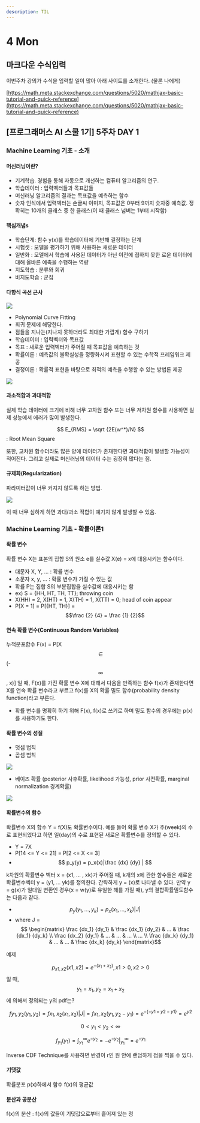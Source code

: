 ```yaml
---
description: TIL
---
```


# 4 Mon

## 마크다운 수식입력

 이번주차 강의가 수식을 입력할 일이 많아 아래 사이트를 소개한다. \(물론 나에게\)

  
[https://math.meta.stackexchange.com/questions/5020/mathjax-basic-tutorial-and-quick-reference](https://math.meta.stackexchange.com/questions/5020/mathjax-basic-tutorial-and-quick-reference)

## \[프로그래머스 AI 스쿨 1기\] 5주차 DAY 1

### Machine Learning 기초 - 소개 

####  머신러닝이란?

* 기계학습. 경험을 통해 자동으로 개선하는 컴퓨터 알고리즘의 연구.
* 학습데이터 : 입력벡터들과 목표값들
* 머신러닝 알고리즘의 결과는 목표값을 예측하는 함수 
* 숫자 인식에서 입력벡터는 손글씨 이미지, 목표값은 0부터 9까지 숫자중 예측값. 정확히는 10개의 클래스 중 한 클래스\(이 때 클래스 넘버는 1부터 시작함\)

####  핵심개념s

*  학습단계: 함수 y\(x\)를 학습데이터에 기반해 결정하는 단계 
*  시험셋 : 모델을 평가하기 위해 사용하는 새로운 데이터 
*  일반화 : 모델에서 학습에 사용된 데이터가 아닌 이전에 접하지 못한 로운 데이터에 대해 올바른 예측을 수행하는 역량 
*  지도학습 : 분류와 회귀 
*  비지도학습 : 군집 

####  다항식 곡선 근사 

![](../../.gitbook/assets/image%20%2897%29.png)

* Polynomial Curve Fitting
*  회귀 문제에 해당한다.
*  점들을 지나는\(지나지 못하더라도 최대한 가깝게\) 함수 구하기 
* 학습데이터 : 입력벡터와 목표값 
* 목표 : 새로운 입력벡터가 주어질 때 목표값을 예측하는 것 
* 확률이론 : 예측값의 불확실성을 정량화시켜 표현할 수 있는 수학적 프레임워크 제공 
* 결정이론 : 확률적 표현을 바탕으로 최적의 예측을 수행할 수 있는 방법론 제공 

![](../../.gitbook/assets/image%20%2896%29.png)

####  과소적합과 과대적합

 실제 학습 데이터에 크기에 비해 너무 고차원 함수 또는 너무 저차원 함수를 사용하면 실제 성능에서 에러가 많이 발생한다.

 $$ E_{RMS} = \sqrt {2E(w^*)/N} $$ : Root Mean Square

  또한, 고차원 함수더라도 많은 양에 데이터가 존재한다면 과대적합이 발생할 가능성이 적어진다. 그리고 실제로 머신러닝의 데이터 수는 굉장히 많다는 점.

####  규제화\(Regularization\)

 파라미터값이 너무 커지지 않도록 하는 방법.

![](../../.gitbook/assets/image%20%2893%29.png)

  이 때 너무 심하게 하면 과대/과소 적합이 예기치 않게 발생할 수 있음. 



### Machine Learning 기초 - 확률이론1

####  확률 변수 

 확률 변수 X는 표본의 집합 S의 원소 e를 실수값 X\(e\) = x에 대응시키는 함수이다.

*  대문자 X, Y, ... : 확률 변수 
*  소문자 x, y, ... : 확률 변수가 가질 수 있는 값 
*  확률 P는 집합 S의 부분집합을 실수값에 대응시키는 함
* ex\) S = {HH, HT, TH, TT}; throwing coin
* X\(HH\) = 2, X\(HT\) = 1, X\(TH\) = 1, X\(TT\) = 0; head of coin appear
* P\[X = 1\] = P\[{HT, TH}\] = $$\frac {2} {4} = \frac {1} {2}$$

####  연속 확률 변수\(Continuous Random Variables\)

 누적분포함수 F\(x\) = P\[X $$ \in$$\(-$$ \infty$$, x\)\] 일 때,  F\(x\)를 가진 확률 변수 X에 대해서 다음을 만족하는 함수 f\(x\)가 존재한다면 X를 연속 확률 변수라고 부르고 f\(x\)를 X의 확률 밀도 함수\(probability density function\)라고 부른다.

*  확률 변수를 명확히 하기 위해 F\(x\), f\(x\)로 쓰기로 하며 밀도 함수의 경우에는 p\(x\)를 사용하기도 한다.

####   확률 변수의 성질 

*  덧셈 법칙 
*  곱셈 법칙 

![](../../.gitbook/assets/image%20%2894%29.png)

*  베이즈 확률 \(posterior 사후확률, likelihood 가능성, prior 사전확률, marginal normalization 경계확률\)

![](../../.gitbook/assets/image%20%2898%29.png)

####  확률변수의 함수 

 확률변수 X의 함수 Y = f\(X\)도 확률변수이다. 예를 들어 확률 변수 X가 주\(week\)의 수로 표현되었다고 하면 일\(day\)의 수로 표현된 새로운 확률변수를 정의할 수 있다. 

* Y = 7X
* P\[14 &lt;= Y &lt;= 21\] = P\[2 &lt;= X &lt;= 3\]
* $$ p_y(y) = p_x(x)|\frac {dx} {dy} | $$

 k차원의 확률변수 벡터 x = \(x1, ... , xk\)가 주어질 때, k개의 x에 관한 함수들은 새로운 확률변수벡터 y = \(y1, ... yk\)를 정의한다. 간략하게 y = \(x\)로 나타낼 수 있다. 만약 y = g\(x\)가 일대일 변환인 경우\(x = w\(y\)로 유일한 해를 가질 때\), y의 결합확률밀도함수는 다음과 같다.

* $$ p_y (y_1, ... , y_k) = p_x(x_1, ... , x_k)|J|$$
* where J = $$  \begin{matrix} \frac {dx_1} {dy_1} & \frac {dx_1} {dy_2} & ... & \frac {dx_1} {dy_k}  \\ \frac {dx_2} {dy_1} & ... & ... & ... \\ ... \\ \frac {dx_k} {dy_1} & ... & ... & \frac {dx_k} {dy_k} \end{matrix}$$

 예제

 $$ p_{x1,x2} (x1, x2) = e^{-(x_1+x_2)}, x1 > 0, x2 > 0$$일 때, $$ $$$$ y_1 = x_1, y_2 = x_1 + x_2 $$에 의해서 정의되는 y의 pdf는?

 $$ f{y_1, y_2}(y_1, y_2) =  f{x_1, x_2}(x_1, x_2)|J| =  f{x_1, x_2}(y_1, y_2 - y_1) = e^{-\{-y1 + y2 -y1\}} = e^{y2}$$

 $$ 0 < y_1 < y_2 < \infty$$

 $$ f_{y_1}(y_1) = \int^\infty _{y_1} e^{-y_2} = -e^{-y_2} |^\infty _{y_1} = e^{-y_1}$$

 Inverse CDF Technique를 사용하면 반경이 r인 원 안에 랜덤하게 점을 찍을 수 있다.

####   기댓값

 확률분포 p\(x\)하에서 함수 f\(x\)의 평균값

####  분산과 공분산

 f\(x\)의 분산 : f\(x\)의 값들이 기댓값으로부터 흩어져 있는 정

 













